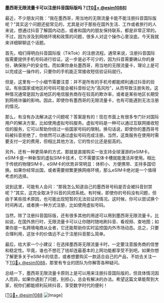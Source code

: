 **墨西哥无限流量卡可以注册抖音国际版吗？[[TG💪+ @esim1088](https://t.me/s/esim1088)]**

最近，不少朋友问我：“我在墨西哥，用当地的无限流量卡能不能注册抖音国际版呢？”其实这个问题还挺常见的，尤其是对于那些在国外生活、工作或者旅行的人来说，想通过抖音了解国内动态，或者和国内的朋友保持联系，都是非常正常的。不过，因为涉及到网络环境和政策的问题，很多人对这个操作心里没底。今天我就来详细聊聊这个话题。

首先，咱们得明白抖音国际版（TikTok）的注册流程。通常来说，注册抖音国际版需要提供手机号码进行验证。这一步是必不可少的，因为抖音需要确认你的身份，确保账户的安全性。而如果你身处墨西哥，用当地的无限流量卡，理论上是可以完成这一操作的，只要你的手机能正常接收短信验证码就行。

但是，这里有一个小细节需要注意：并不是所有的手机号都能顺利通过抖音的验证。有些国家或地区的号码可能会被抖音标记为“高风险”，从而导致注册失败。这种情况通常是因为该地区的电信服务商存在较高的欺诈率，或者是某些地区长期受到网络诈骗的影响。因此，即使你有墨西哥的无限流量卡，也有可能遇到无法注册的情况。

那么，有没有办法解决这个问题呢？答案是有的！现在市面上有很多专门针对国际用户的解决方案，比如使用虚拟号码服务。虚拟号码是一种可以通过互联网接收短信的服务，它可以帮助你绕过一些国家号码的限制。换句话说，即使你的墨西哥号码被抖音拒绝了，你依然可以通过虚拟号码完成注册。当然，这类服务在使用时需要支付一定的费用，但相比其他方法，它的性价比还是挺高的。

另外，还有一种更简单的方式，那就是直接购买一张支持全球漫游的eSIM卡。eSIM卡是一种新型的虚拟SIM卡技术，它不需要实体卡槽就能激活并使用。相比于传统的物理SIM卡，eSIM卡的优势非常明显：体积小、方便携带、支持多国切换。如果你经常出国，或者需要频繁更换网络环境，那么eSIM卡绝对是一个值得考虑的选择。

说到这里，可能有人会问：“那我怎么知道自己的墨西哥号码是否会被抖音封禁呢？”其实，这完全取决于抖音的风控系统。有时候，即使你的号码没有问题，但由于某些技术原因，也可能出现短暂的无法验证的情况。这时候，你可以尝试换个时间再试，或者换一种方式注册，比如使用虚拟号码。

当然，除了注册抖音国际版，还有很多其他的用途可以用到墨西哥无限流量卡。比如说，在国外旅行时，无限流量卡可以让你随时随地刷抖音、看视频、查地图；如果你是一名跨境电商从业者，它还能帮助你实时监控国内外市场动态。总之，只要合理利用，这张卡的价值远不止于注册抖音那么简单。

最后，给大家一个小建议：在选择墨西哥无限流量卡时，一定要注意服务商的信誉和稳定性。毕竟，谁也不想花了钱却连最基本的上网功能都享受不到吧。如果你想了解更多关于eSIM卡的信息，或者想要购买一款适合自己的产品，不妨去关注一下[TG💪+ @esim1088](https://t.me/s/esim1088)，那里有专业的团队为你解答各种疑问。

总结一下，墨西哥无限流量卡原则上是可以用来注册抖音国际版的，但具体情况因人而异。如果你遇到了问题，别担心，总会有解决的办法。希望这篇文章能帮到大家，祝你们都能顺利玩转抖音，享受数字时代的便利！

[[TG💪+ @esim1088](https://t.me/s/esim1088) ![Image](https://i.postimg.cc/4NQfJmqS/Snipaste-2025-05-13-00-14-12.png)]